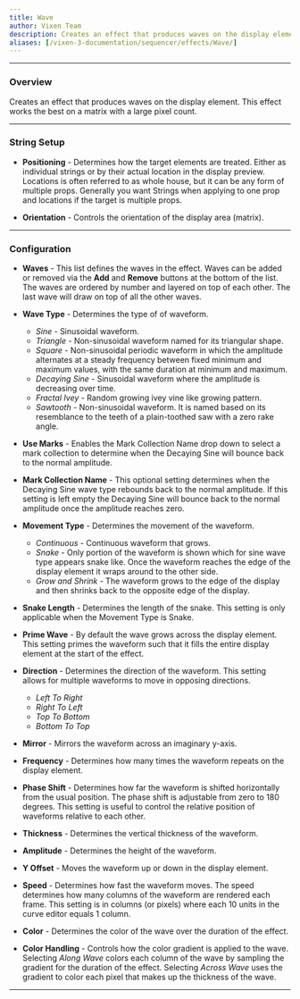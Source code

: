 ```yaml
---
title: Wave
author: Vixen Team
description: Creates an effect that produces waves on the display element.  
aliases: [/vixen-3-documentation/sequencer/effects/Wave/]
---
```


---

### Overview


Creates an effect that produces waves on the display element.  This effect works the best on a matrix with a large pixel count.


---

### String Setup
    
  * **Positioning** - Determines how the target elements are treated.  Either as individual strings or by their actual location in the display preview.
                      Locations is often referred to as whole house, but it can be any form of multiple props. 
                      Generally you want Strings when applying to one prop and locations if the target is multiple props.
  
  * **Orientation** - Controls the orientation of the display area (matrix).

---

### Configuration

* **Waves** - This list defines the waves in the effect.
            Waves can be added or removed via the **Add** and **Remove** buttons at the bottom of the list.
            The waves are ordered by number and layered on top of each other.
            The last wave will draw on top of all the other waves.

* **Wave Type** - Determines the type of of waveform.

  * _Sine_ - Sinusoidal waveform.
  * _Triangle_ - Non-sinusoidal waveform named for its triangular shape.
  * _Square_ - Non-sinusoidal periodic waveform in which the amplitude alternates at a steady frequency between fixed minimum and maximum values, with the same duration at minimum and maximum.
  * _Decaying Sine_ - Sinusoidal waveform where the amplitude is decreasing over time.
  * _Fractal Ivey_ - Random growing ivey vine like growing pattern.
  * _Sawtooth_ - Non-sinusoidal waveform. It is named based on its resemblance to the teeth of a plain-toothed saw with a zero rake angle.


* **Use Marks** - Enables the Mark Collection Name drop down to select a mark collection to determine when the Decaying Sine will bounce back to the normal amplitude.

* **Mark Collection Name** - This optional setting determines when the Decaying Sine wave type rebounds back to the normal amplitude.  If this setting is left empty the Decaying Sine will bounce back to the normal amplitude once the amplitude reaches zero.

* **Movement Type** - Determines the movement of the waveform.

  * _Continuous_ - Continuous waveform that grows.
  * _Snake_ - Only portion of the waveform is shown which for sine wave type appears snake like.  Once the waveform reaches the edge of the display element it wraps around to the other side.
  * _Grow and Shrink_ - The waveform grows to the edge of the display and then shrinks back to the opposite edge of the display.

* **Snake Length** - Determines the length of the snake.  This setting is only applicable when the Movement Type is Snake.

* **Prime Wave** - By default the wave grows across the display element.  This setting primes the waveform such that it fills the entire display element at the start of the effect.


* **Direction** - Determines the direction of the waveform.  This setting allows for multiple waveforms to move in opposing directions.

  * _Left To Right_
  * _Right To Left_ 
  * _Top To Bottom_ 
  * _Bottom To Top_ 

* **Mirror** - Mirrors the waveform across an imaginary y-axis.

* **Frequency** - Determines how many times the waveform repeats on the display element.

* **Phase Shift** - Determines how far the waveform is shifted horizontally from the usual position.  The phase shift is adjustable from zero to 180 degrees.  This setting is useful to control the relative position of waveforms relative to each other.

* **Thickness** - Determines the vertical thickness of the waveform.

* **Amplitude** - Determines the height of the waveform.

* **Y Offset** - Moves the waveform up or down in the display element.

* **Speed** - Determines how fast the waveform moves.  The speed determines how many columns of the waveform are rendered each frame.   This setting is in columns (or pixels) where each 10 units in the curve editor equals 1 column.

* **Color** - Determines the color of the wave over the duration of the effect.

* **Color Handling** - Controls how the color gradient is applied to the wave.  Selecting _Along Wave_ colors each column of the wave by sampling the gradient for the duration of the effect.  Selecting _Across Wave_ uses the gradient to color each pixel that makes up the thickness of the wave.


---


